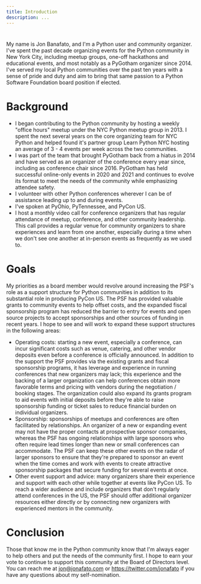 ```yaml
---
title: Introduction
description: ...
---
```


# 


My name is Jon Banafato, and I'm a Python user and community organizer. I've spent the past decade organizing events for the Python community in New York City, including meetup groups, one\-off hackathons and educational events, and most notably as a PyGotham organizer since 2014\. I've served my local Python communities over the past ten years with a sense of pride and duty and aim to bring that same passion to a Python Software Foundation board position if elected.


# Background


* I began contributing to the Python community by hosting a weekly "office hours" meetup under the NYC Python meetup group in 2013\. I spent the next several years on the core organizing team for NYC Python and helped found it's partner group Learn Python NYC hosting an average of 3 \- 4 events per week across the two communities.
* I was part of the team that brought PyGotham back from a hiatus in 2014 and have served as an organizer of the conference every year since, including as conference chair since 2016\. PyGotham has held successful online\-only events in 2020 and 2021 and continues to evolve its format to meet the needs of the community while emphasizing attendee safety.
* I volunteer with other Python conferences wherever I can be of assistance leading up to and during events.
* I've spoken at PyOhio, PyTennessee, and PyCon US.
* I host a monthly video call for conference organizers that has regular attendance of meetup, conference, and other community leadership. This call provides a regular venue for community organizers to share experiences and learn from one another, especially during a time when we don't see one another at in\-person events as frequently as we used to.


# Goals


My priorities as a board member would revolve around increasing the PSF's role as a support structure for Python communities in addition to its substantial role in producing PyCon US. The PSF has provided valuable grants to community events to help offset costs, and the expanded fiscal sponsorship program has reduced the barrier to entry for events and open source projects to accept sponsorships and other sources of funding in recent years. I hope to see and will work to expand these support structures in the following areas:


* Operating costs: starting a new event, especially a conference, can incur significant costs such as venue, catering, and other vendor deposits even before a conference is officially announced. In addition to the support the PSF provides via the existing grants and fiscal sponsorship programs, it has leverage and experience in running conferences that new organizers may lack; this experience and the backing of a larger organization can help conferences obtain more favorable terms and pricing with vendors during the negotiation / booking stages. The organization could also expand its grants program to aid events with initial deposits before they're able to raise sponsorship funding or ticket sales to reduce financial burden on individual organizers.
* Sponsorship: sponsorships of meetups and conferences are often facilitated by relationships. An organizer of a new or expanding event may not have the proper contacts at prospective sponsor companies, whereas the PSF has ongoing relationships with large sponsors who often require lead times longer than new or small conferences can accommodate. The PSF can keep these other events on the radar of larger sponsors to ensure that they're prepared to sponsor an event when the time comes and work with events to create attractive sponsorship packages that secure funding for several events at once.
* Other event support and advice: many organizers share their experience and support with each other while together at events like PyCon US. To reach a wider audience and include organizers that don't regularly attend conferences in the US, the PSF should offer additional organizer resources either directly or by connecting new organizers with experienced mentors in the community.


# Conclusion


Those that know me in the Python community know that I'm always eager to help others and put the needs of the community first. I hope to earn your vote to continue to support this community at the Board of Directors level. You can reach me at jon@jonafato.com or https://twitter.com/jonafato if you have any questions about my self\-nomination.



